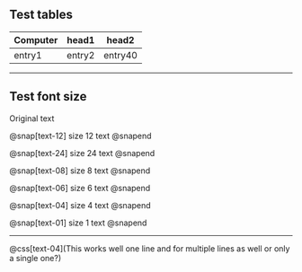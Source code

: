 ## Test tables

| Computer | head1 | head2
| --- | --- | ---
| entry1 | entry2 | entry40

---

## Test font size

Original text

@snap[text-12]
size 12 text
@snapend

@snap[text-24]
size 24 text
@snapend

@snap[text-08]
size 8 text
@snapend

@snap[text-06]
size 6 text
@snapend

@snap[text-04]
size 4 text
@snapend

@snap[text-01]
size 1 text
@snapend

---

@css[text-04](This works well one line
and for multiple lines as well or only a single one?)
